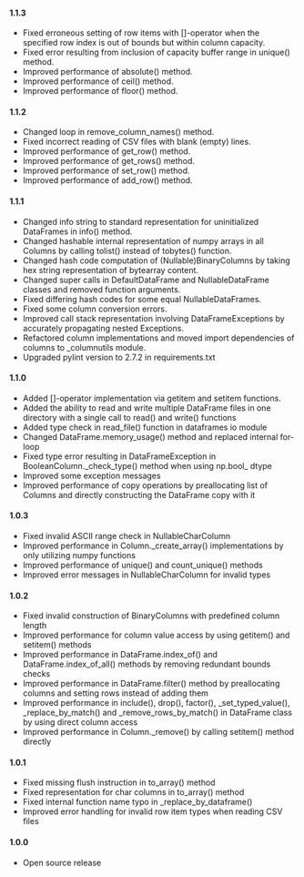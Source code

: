 #### 1.1.3
* Fixed erroneous setting of row items with \[\]-operator when the specified row index is out of bounds but within column capacity.
* Fixed error resulting from inclusion of capacity buffer range in unique() method.
* Improved performance of absolute() method.
* Improved performance of ceil() method.
* Improved performance of floor() method.

#### 1.1.2
* Changed loop in remove\_column\_names() method.
* Fixed incorrect reading of CSV files with blank (empty) lines.
* Improved performance of get\_row() method.
* Improved performance of get\_rows() method.
* Improved performance of set\_row() method.
* Improved performance of add\_row() method.

#### 1.1.1
* Changed info string to standard representation for uninitialized DataFrames in info() method.
* Changed hashable internal representation of numpy arrays in all Columns by calling tolist() instead of tobytes() function.
* Changed hash code computation of (Nullable)BinaryColumns by taking hex string representation of bytearray content.
* Changed super calls in DefaultDataFrame and NullableDataFrame classes and removed function arguments.
* Fixed differing hash codes for some equal NullableDataFrames.
* Fixed some column conversion errors.
* Improved call stack representation involving DataFrameExceptions by accurately propagating nested Exceptions.
* Refactored column implementations and moved import dependencies of columns to \_columnutils module.
* Upgraded pylint version to 2.7.2 in requirements.txt

#### 1.1.0
* Added []-operator implementation via getitem and setitem functions.
* Added the ability to read and write multiple DataFrame files in one directory with a single call to read() and write() functions
* Added type check in read\_file() function in dataframes io module
* Changed DataFrame.memory\_usage() method and replaced internal for-loop
* Fixed type error resulting in DataFrameException in BooleanColumn.\_check\_type() method when using np.bool\_ dtype
* Improved some exception messages
* Improved performance of copy operations by preallocating list of Columns and directly constructing the DataFrame copy with it

#### 1.0.3
* Fixed invalid ASCII range check in NullableCharColumn
* Improved performance in Column._create_array() implementations by only utilizing numpy functions
* Improved performance of unique() and count_unique() methods
* Improved error messages in NullableCharColumn for invalid types

#### 1.0.2
* Fixed invalid construction of BinaryColumns with predefined column length
* Improved performance for column value access by using getitem() and setitem() methods
* Improved performance in DataFrame.index_of() and DataFrame.index_of_all() methods by removing redundant bounds checks
* Improved performance in DataFrame.filter() method by preallocating columns and setting rows instead of adding them
* Improved performance in include(), drop(), factor(), _set_typed_value(), _replace_by_match() and _remove_rows_by_match() in DataFrame class by using direct column access
* Improved performance in Column._remove() by calling setitem() method directly

#### 1.0.1
* Fixed missing flush instruction in to_array() method
* Fixed representation for char columns in to_array() method
* Fixed internal function name typo in _replace_by_dataframe()
* Improved error handling for invalid row item types when reading CSV files

#### 1.0.0 
* Open source release

